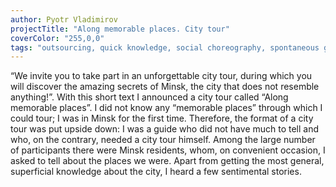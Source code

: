 ```yaml
---
author: Pyotr Vladimirov
projectTitle: "Along memorable places. City tour"
coverColor: "255,0,0"
tags: "outsourcing, quick knowledge, social choreography, spontaneous grassroots alternative, exploitation of hidden motivation, psychodata, contingency, joy acceleration, national academy of sciences as witch, places of transparency, protocols of self-organisation, tongue and teeth of creativity, exclusion of non-perspective pedestrians, coincidance"
---
```


“We invite you to take part in an unforgettable city tour, during which you will discover the amazing secrets of Minsk, the city that does not resemble anything!”.
With this short text I announced a city tour called “Along memorable places”.
I did not know any “memorable places” through which I could tour; I was in Minsk for the first time. Therefore, the format of a city tour was put upside down: I was a guide who did not have much to tell and who, on the contrary, needed a city tour himself. Among the large number of participants there were Minsk residents, whom, on convenient occasion, I asked to tell about the places we were. Apart from getting the most general, superficial knowledge about the city, I heard a few sentimental stories.
